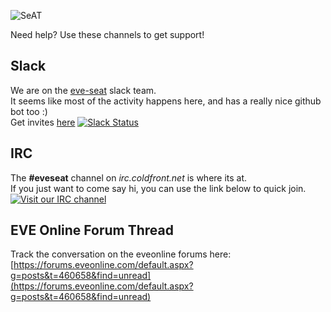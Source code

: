 ![SeAT](http://i.imgur.com/aPPOxSK.png)

Need help? Use these channels to get support!

## Slack  
We are on the [eve-seat](https://eve-seat.slack.com/) slack team.  
It seems like most of the activity happens here, and has a really nice github bot too :)    
Get invites [here](https://eveseat-slack.herokuapp.com) [![Slack Status](https://eveseat-slack.herokuapp.com/badge.svg)](https://eveseat-slack.herokuapp.com/)

## IRC
The **#eveseat** channel on *irc.coldfront.net* is where its at.  
If you just want to come say hi, you can use the link below to quick join.  
[![Visit our IRC channel](https://kiwiirc.com/buttons/irc.coldfront.net/eveseat.png)](https://kiwiirc.com/client/irc.coldfront.net/?nick=seatuser|?#eveseat)

## EVE Online Forum Thread
Track the conversation on the eveonline forums here:
[https://forums.eveonline.com/default.aspx?g=posts&t=460658&find=unread](https://forums.eveonline.com/default.aspx?g=posts&t=460658&find=unread)
